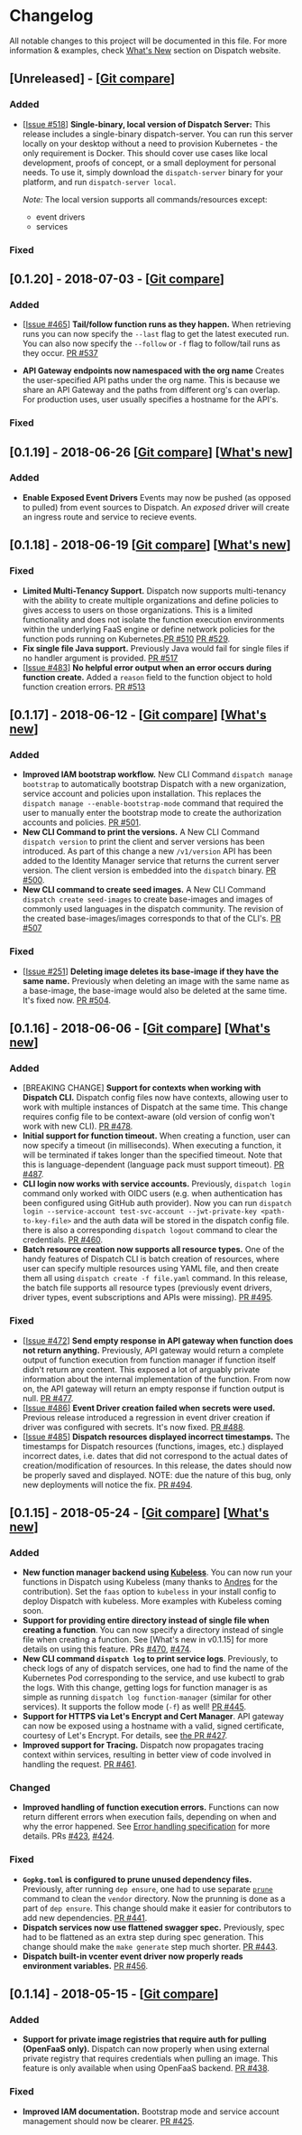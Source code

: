 # Changelog
All notable changes to this project will be documented in this file. For more information & examples, check
[What's New](https://vmware.github.io/dispatch/news) section on Dispatch website.

## [Unreleased] - [[Git compare](https://github.com/vmware/dispatch/compare/v0.1.20...HEAD)]

### Added
- [[Issue #518](https://github.com/vmware/dispatch/issues/518)] **Single-binary, local version of Dispatch Server:**
This release includes a single-binary dispatch-server. You can run this server locally on your desktop without a need
to provision Kubernetes - the only requirement is Docker. This should cover use cases like local development, proofs of concept,
or a small deployment for personal needs. To use it, simply download the `dispatch-server` binary for your platform,
and run `dispatch-server local`.
    
    *Note:* The local version supports all commands/resources except:
    - event drivers
    - services 


### Fixed

## [0.1.20] - 2018-07-03 - [[Git compare](https://github.com/vmware/dispatch/compare/v0.1.19...v0.1.20)]

### Added

- [[Issue #465](https://github.com/vmware/dispatch/issues/465)] **Tail/follow function runs as they happen.** When
retrieving runs you can now specify the `--last` flag to get the latest executed run. You can also now specify the
`--follow` or `-f` flag to follow/tail runs as they occur. [PR #537](https://github.com/vmware/dispatch/pull/537)

- **API Gateway endpoints now namespaced with the org name** Creates the user-specified API paths under the org name.
This is because we share an API Gateway and the paths from different org's can overlap. For production uses, user
usually specifies a hostname for the API's.

### Fixed

## [0.1.19] - 2018-06-26 [[Git compare](https://github.com/vmware/dispatch/compare/v0.1.18...v0.1.19)] [[What's new](https://vmware.github.io/dispatch/2018/06/26/v0-1-19-release.html)]

### Added

- **Enable Exposed Event Drivers** Events may now be pushed (as opposed to pulled) from event sources to Dispatch.  An *exposed*
driver will create an ingress route and service to recieve events.

## [0.1.18] - 2018-06-19 [[Git compare](https://github.com/vmware/dispatch/compare/v0.1.17...v0.1.18)] [[What's new](https://vmware.github.io/dispatch/2018/06/19/v0-1-18-release.html)]

### Fixed

- **Limited Multi-Tenancy Support.** Dispatch now supports multi-tenancy with the ability to create multiple organizations and define policies to gives access to users on those organizations.
This is a limited functionality and does not isolate the function execution environments within the underlying FaaS engine or define network policies for the function pods running on Kubernetes.[PR #510](https://github.com/vmware/dispatch/pull/510) [PR #529](https://github.com/vmware/dispatch/pull/529).
- **Fix single file Java support.** Previously Java would fail for single files if no handler argument is provided. [PR #517](https://github.com/vmware/dispatch/pull/517)
- [[Issue #483](https://github.com/vmware/dispatch/issues/483)] **No helpful error output when an error occurs during function create.**
Added a `reason` field to the function object to hold function creation errors. [PR #513](https://github.com/vmware/dispatch/pull/513)

## [0.1.17] - 2018-06-12 - [[Git compare](https://github.com/vmware/dispatch/compare/v0.1.16...v0.1.17)] [[What's new](https://vmware.github.io/dispatch/2018/06/12/v0-1-17-release.html)]

### Added

- **Improved IAM bootstrap workflow.** New CLI Command `dispatch manage bootstrap` to automatically bootstrap Dispatch with a new organization, service account and policies upon installation. This replaces
the `dispatch manage --enable-bootstrap-mode` command that required the user to manually enter the bootstrap mode to create the authorization accounts and policies. [PR #501](https://github.com/vmware/dispatch/pull/501).
- **New CLI Command to print the versions.** A New CLI Command `dispatch version` to print the client and server versions has been introduced. As part of this change a new `/v1/version` API has been added
to the Identity Manager service that returns the current server version. The client version is embedded into the `dispatch` binary. [PR #500](https://github.com/vmware/dispatch/pull/500).
- **New CLI command to create seed images.** A New CLI Command `dispatch create seed-images` to create base-images and images of commonly used languages in the dispatch community. The revision of the created base-images/images
corresponds to that of the CLI's. [PR #507](https://github.com/vmware/dispatch/pull/507)

### Fixed

- [[Issue #251](https://github.com/vmware/dispatch/issues/251)] **Deleting image deletes its base-image if they have the same name.**
Previously when deleting an image with the same name as a base-image, the base-image would also be deleted at the same time. It's fixed now. [PR #504](https://github.com/vmware/dispatch/pull/504).

## [0.1.16] - 2018-06-06 - [[Git compare](https://github.com/vmware/dispatch/compare/v0.1.15...v0.1.16)] [[What's new](https://vmware.github.io/dispatch/2018/06/06/v0-1-16-release.html)]

### Added
- [BREAKING CHANGE] **Support for contexts when working with Dispatch CLI.**
Dispatch config files now have contexts, allowing user to work with multiple instances of Dispatch at the same time.
This change requires config file to be context-aware (old version of config won't work with new CLI). [PR #478](https://github.com/vmware/dispatch/pull/478).
- **Initial support for function timeout.**
When creating a function, user can now specify a timeout (in milliseconds).
When executing a function, it will be terminated if takes longer than the specified timeout. Note that this is language-dependent (language pack must support timeout).
[PR #487](https://github.com/vmware/dispatch/pull/487).
- **CLI login now works with service accounts.**
Previously, `dispatch login` command only worked with OIDC users (e.g. when authentication has been configured using GitHub auth provider).
Now you can run `dispatch login --service-account test-svc-account --jwt-private-key <path-to-key-file>` and the auth data will be stored in the dispatch config file.
there is also a corresponding `dispatch logout` command to clear the credentials. [PR #460](https://github.com/vmware/dispatch/pull/460).
- **Batch resource creation now supports all resource types.**
One of the handy features of Dispatch CLI is batch creation of resources, where user can specify multiple resources using YAML file, and then create them all
using `dispatch create -f file.yaml` command. In this release, the batch file supports all resource types
(previously event drivers, driver types, event subscriptions and APIs were missing). [PR #495](https://github.com/vmware/dispatch/pull/495/files).

### Fixed
- [[Issue #472](https://github.com/vmware/dispatch/issues/472)] **Send empty response in API gateway when function does not return anything.**
Previously, API gateway would return a complete output of function execution from function manager if function itself didn't return any content.
This exposed a lot of arguably private information about the internal implementation of the function.
From now on, the API gateway will return an empty response if function output is null. [PR #477](https://github.com/vmware/dispatch/pull/477).
- [[Issue #486](https://github.com/vmware/dispatch/issues/486)] **Event Driver creation failed when secrets were used.**
Previous release introduced a regression in event driver creation if driver was configured with secrets. It's now fixed.
[PR #488](https://github.com/vmware/dispatch/pull/488).
- [[Issue #485](https://github.com/vmware/dispatch/issues/485)] **Dispatch resources displayed incorrect timestamps.**
The timestamps for Dispatch resources (functions, images, etc.) displayed incorrect dates, i.e. dates that did not correspond to the actual
dates of creation/modification of resources. In this release, the dates should now be properly saved and displayed.
NOTE: due the nature of this bug, only new deployments will notice the fix. [PR #494](https://github.com/vmware/dispatch/pull/494).

## [0.1.15] - 2018-05-24 - [[Git compare](https://github.com/vmware/dispatch/compare/v0.1.14...v0.1.15)] [[What's new](https://vmware.github.io/dispatch/2018/05/23/v0-1-15-release.html)]

### Added
- **New function manager backend using [Kubeless](https://github.com/kubeless/kubeless)**.
You can now run your functions in Dispatch using Kubeless (many thanks to [Andres](https://github.com/andresmgot) for the contribution).
Set the `faas` option to `kubeless` in your install config to deploy Dispatch with kubeless. More examples with Kubeless coming soon.
- **Support for providing entire directory instead of single file when creating a function**.
You can now specify a directory instead of single file when creating a function.
See [What's new in v0.1.15] for more details on using this feature. PRs [#470](https://github.com/vmware/dispatch/pull/470), [#474](https://github.com/vmware/dispatch/pull/474).
- **New CLI command `dispatch log` to print service logs**.
Previously, to check logs of any of dispatch services, one had to find the name of the Kubernetes Pod corresponding to the service,
and use kubectl to grab the logs.
With this change, getting logs for function manager is as simple as running `dispatch log function-manager` (similar for other services).
It supports the follow mode (`-f`) as well! [PR #445](https://github.com/vmware/dispatch/pull/445).
- **Support for HTTPS via Let's Encrypt and Cert Manager**.
API gateway can now be exposed using a hostname with a valid, signed certificate, courtesy of Let's Encrypt.
For details, see [the PR #427](https://github.com/vmware/dispatch/pull/427).
- **Improved support for Tracing.** Dispatch now propagates tracing context within services, resulting in better view of code involved in handling the request. [PR #461](https://github.com/vmware/dispatch/pull/461).

### Changed
- **Improved handling of function execution errors.**
Functions can now return different errors when execution fails, depending on when and why the error happened.
See [Error handling specification](https://github.com/vmware/dispatch/blob/5f1043a55018fbadbbc5e1fbf507a5f2a9fc9121/docs/_specs/error-handling/error-handling.md) for more details.
PRs [#423](https://github.com/vmware/dispatch/pull/423), [#424](https://github.com/vmware/dispatch/pull/424).

### Fixed
- **`Gopkg.toml` is configured to prune unused dependency files.**
Previously, after running `dep ensure`, one had to use separate [`prune`](https://github.com/imikushin/prune) command to clean the `vendor` directory.
Now the prunning is done as a part of `dep ensure`. This change should make it easier for contributors to add new dependencies.
[PR #441](https://github.com/vmware/dispatch/pull/441).
- **Dispatch services now use flattened swagger spec.**
Previously, spec had to be flattened as an extra step during spec generation. This change should make the `make generate` step
much shorter. [PR #443](https://github.com/vmware/dispatch/pull/443).
- **Dispatch built-in vcenter event driver now properly reads environment variables.** [PR #456](https://github.com/vmware/dispatch/pull/456).


## [0.1.14] - 2018-05-15 - [[Git compare](https://github.com/vmware/dispatch/compare/v0.1.13...v0.1.14)]

### Added
- **Support for private image registries that require auth for pulling (OpenFaaS only).**
Dispatch can now properly when using external private registry that requires credentials when pulling an image.
This feature is only available when using OpenFaaS backend. [PR #438](https://github.com/vmware/dispatch/pull/438).

### Fixed
- **Improved IAM documentation.**
Bootstrap mode and service account management should now be clearer. [PR #425](https://github.com/vmware/dispatch/pull/425).